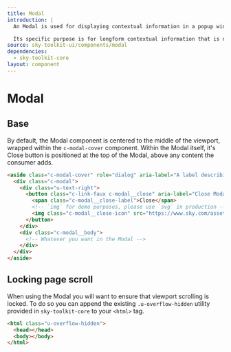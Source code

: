 ```yaml
---
title: Modal
introduction: |
  An Modal is used for displaying contextual information in a popup window.

  Its specific purpose is for longform contextual information that is not suited to being displayed inline via a `panel` or other component.
source: sky-toolkit-ui/components/modal
dependencies:
  - sky-toolkit-core
layout: component
---
```


# Modal

## Base

By default, the Modal component is centered to the middle of the viewport, wrapped within the `c-modal-cover` component. Within the Modal itself, it's Close button is positioned at the top of the Modal, above any content the consumer adds.

```html { "container": [ "overlay", "flush" ] }
<aside class="c-modal-cover" role="dialog" aria-label="A label describing the Modal's current content" tabIndex="-1">
  <div class="c-modal">
    <div class="u-text-right">
      <button class="c-link-faux c-modal__close" aria-label="Close Modal">
        <span class="c-modal__close-label">Close</span>
        <!-- `img` for demo purposes, please use `svg` in production -->
        <img class="c-modal__close-icon" src="https://www.sky.com/assets/toolkit/docs/overlay/close.svg" alt="" />
      </button>
    </div>
    <div class="c-modal__body">
      <!-- Whatever you want in the Modal -->
    </div>
  </div>
</aside>
```

## Locking page scroll

When using the Modal you will want to ensure that viewport scrolling is locked. To do so you can append the existing `.u-overflow-hidden` utility provided in `sky-toolkit-core` to your `<html>` tag.

```html { "render": false }
<html class="u-overflow-hidden">
  <head></head>
  <body></body>
</html>
```
